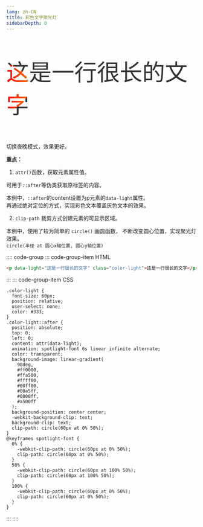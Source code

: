 ```yaml
---
lang: zh-CN
title: 彩色文字聚光灯
sidebarDepth: 0
---
```


<p data-light="这是一行很长的文字" class="color-light">这是一行很长的文字</p>

切换夜晚模式，效果更好。

**重点：**

1. `attr()`函数，获取元素属性值。

可用于`::after`等伪类获取原标签的内容。

本例中，`::after`的content设置为p元素的`data-light`属性。  
再通过绝对定位的方式，实现彩色文本覆盖灰色文本的效果。

2. `clip-path` 裁剪方式创建元素的可显示区域。

本例中，使用了较为简单的 `circle()` 画圆函数，
不断改变圆心位置，实现聚光灯效果。  
`circle(半径 at 圆心x轴位置, 圆心y轴位置)`

<style scoped>
.color-light {
  font-size: 60px;
  position: relative;
  user-select: none;
  color: #333;
}
.color-light::after {
  position: absolute;
  top: 0;
  left: 0;
  content: attr(data-light);
  animation: spotlight-font 6s linear infinite alternate;
  color: transparent;
  background-image: linear-gradient(
    90deg,
    #ff0000,
    #ffa500,
    #ffff00,
    #00ff00,
    #00a5ff,
    #0000ff,
    #a500ff
  );
  background-position: center center;
  -webkit-background-clip: text;
  background-clip: text;
  clip-path: circle(60px at 0% 50%);
}
</style>


:::: code-group
::: code-group-item HTML
```html
<p data-light="这是一行很长的文字" class="color-light">这是一行很长的文字</p>
```
:::
::: code-group-item CSS
```css{8,11,12,27}
.color-light {
  font-size: 60px;
  position: relative;
  user-select: none;
  color: #333;
}
.color-light::after {
  position: absolute;
  top: 0;
  left: 0;
  content: attr(data-light);
  animation: spotlight-font 6s linear infinite alternate;
  color: transparent;
  background-image: linear-gradient(
    90deg,
    #ff0000,
    #ffa500,
    #ffff00,
    #00ff00,
    #00a5ff,
    #0000ff,
    #a500ff
  );
  background-position: center center;
  -webkit-background-clip: text;
  background-clip: text;
  clip-path: circle(60px at 0% 50%);
}
@keyframes spotlight-font {
  0% {
    -webkit-clip-path: circle(60px at 0% 50%);
    clip-path: circle(60px at 0% 50%);
  }
  50% {
    -webkit-clip-path: circle(60px at 100% 50%);
    clip-path: circle(60px at 100% 50%);
  }
  100% {
    -webkit-clip-path: circle(60px at 0% 50%);
    clip-path: circle(60px at 0% 50%);
  }
}
```
:::
::::

